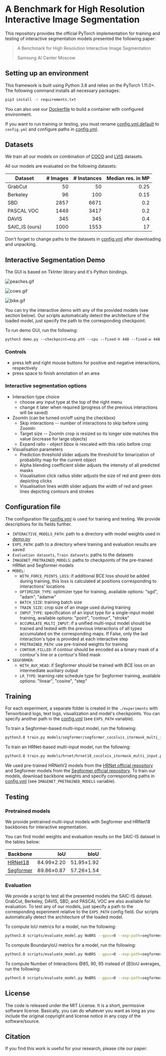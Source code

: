 # A Benchmark for High Resolution Interactive Image Segmentation
This repository provides the official PyTorch implementation for training and testing of interactive segmentation models presented the following paper:
> A Benchmark for High Resolution Interactive Image Segmentation
> 
> Samsung AI Center Moscow

## Setting up an environment
This framework is built using Python 3.8 and relies on the PyTorch 1.11.0+.
The following command installs all necessary packages:

```.bash
pip3 install -r requirements.txt
```

You can also use our [Dockerfile](./Dockerfile) to build a container with configured environment. 

If you want to run training or testing, you must rename [config.yml.default](./config.yml.default) to `config.yml` and configure paths in [config.yml](./config.yml).

## Datasets
We train all our models on combination of [COCO](http://cocodataset.org) and [LVIS](https://www.lvisdataset.org) datasets.

All our models are evaluated on the following datasets:

| **Dataset**    | **\# Images** | **\# Instances** | **Median res. in MP** |
|----------------|--------------:|-----------------:|----------------------:|
| GrabCut        |            50 |               50 |                  0.25 |
| Berkeley       |            96 |              100 |                  0.15 |
| SBD            |          2857 |             6671 |                   0.2 |
| PASCAL VOC     |          1449 |             3417 |                   0.2 |
| DAVIS          |           345 |              345 |                   0.4 |
| SAIC_IS (ours) |          1000 |             1553 |                    17 |

Don't forget to change paths to the datasets in [config.yml](./config.yml) after downloading and unpacking.

## Interactive Segmentation Demo
The GUI is based on TkInter library and it's Python bindings.

![peaches.gif](images/peaches.gif)

![cows.gif](images/cows.gif)

![bike.gif](images/bike.gif)

You can try the interactive demo with any of the provided models (see section below).
Our scripts automatically detect the architecture of the loaded model, just specify the path to the corresponding checkpoint.

To run demo GUI, run the following:
```
python3 demo.py --checkpoint=exp.pth --cpu --fixed-h 448 --fixed-w 448
```

### Controls
* press left and right mouse buttons for positive and negative interactions, respectively
* press space to finish annotation of an area 

### Interactive segmentation options
* Interaction type choice
    * choose any input type at the top of the right menu
    * change it later when required (progress of the previous interactions will be saved)
* ZoomIn (can be turned on/off using the checkbox)
    * Skip interactions -- number of interactions to skip before using ZoomIn
    * Target size -- ZoomIn crop is resized so its longer side matches this value (increase for large objects)
    * Expand ratio - object bbox is rescaled with this ratio before crop
* Visualisation parameters
    * Prediction threshold slider adjusts the threshold for binarization of probability map for the current object
    * Alpha blending coefficient slider adjusts the intensity of all predicted masks
    * Visualisation click radius slider adjusts the size of red and green dots depicting clicks
    * Visualisation lines width slider adjusts the width of red and green lines depicting contours and strokes

## Configuration file
The configuration file [config.yml](./config.yml) is used for training and testing.
We provide descriptions for its fields further.

* `INTERACTIVE_MODELS_PATH`: path to a directory with model weights used in [demo.py](./demo.py)
* `EXPS_PATH`: path to a directory where training and evaluation results are saved
* `Evaluation datasets`, `Train datasets`: paths to the datasets
* `IMAGENET_PRETRAINED_MODELS`: paths to checkpoints of the pre-trained HRNet and Segformer models
* `MODEL`:
  * `WITH_FORCE_POINTS_LOSS`: if additional BCE loss should be added during training, this loss is calculated at positions corresponding to interactions' locations
  * `OPTIMIZER_TYPE`: optimizer type for training, available options: "sgd", "adam", "adamw"
  * `BATCH_SIZE`: training batch size
  * `TRAIN_SIZE`: crop size of an image used during training
  * `INPUT_TYPE`: specification of an input type for a single-input model training, available options: "point", "contour", "stroke"
  * `ACCUMULATE_MULTI_INPUT`: if a unified multi-input model should be trained and tested with the previous interactions of all types accumulated on the corresponding maps.
    If False, only the last interaction's type is provided at each interactive step
  * `PRETRAINED_PATH`: use pre-trained weights for training
  * `CONTOUR_FILLED`: if contour should be encoded as a binary mask of a contour's line or a contour's filled mask
* `SEGFORMER`:
  * `WITH_AUX_HEAD`: if Segformer should be trained with BCE loss on an intermediate auxiliary output 
  * `LR_TYPE`: learning rate schedule type for Segformer training, available options: "linear", "cosine", "step"

## Training

For each experiment, a separate folder is created in the `./experiments` with Tensorboard logs, text logs, visualization and model's checkpoints.
You can specify another path in the [config.yml](./config.yml) (see `EXPS_PATH` variable).

To train a Segformer-based multi-input model, run the following:
```.bash
python3.8 train.py models/segformer/segformer_cocolvis_itermask_multi_input.py --gpus=0,1,2,3 --workers=8 --exp-name=exp 
```

To train an HRNet-based multi-input model, run the following:
```.bash
python3.8 train.py models/hrnet/hrnet18_cocolvis_itermask_multi_input.py --gpus=0,1 --workers=8 --exp-name=exp 
```

We used pre-trained HRNetV2 models from the [HRNet official repository](https://github.com/HRNet/HRNet-Image-Classification)
and Segformer models from the [Segformer official repository](https://github.com/NVlabs/SegFormer).
To train our models, download backbone weights and specify corresponding paths in [config.yml](./config.yml) (see `IMAGENET_PRETRAINED_MODELS` variable).

## Testing

### Pretrained models
We provide pretrained multi-input models with Segformer and HRNet18 backbones for interactive segmentation.

You can find model weights and evaluation results on the SAIC-IS dataset in the tables below:

|      **Backbone**      |    **IoU**     |    **bIoU**    |
|------------------------|---------------:|---------------:|
| [HRNet18][hrnet18]     | 84.99$\pm$2.20 | 51.95$\pm$1.92 |
| [Segformer][segformer] | 89.86$\pm$0.87 | 57.26$\pm$1.54 |
[segformer]: todo
[hrnet18]: todo

### Evaluation
We provide a script to test all the presented models the SAIC-IS dataset.
GrabCut, Berkeley, DAVIS, SBD, and PASCAL VOC are also available for evaluation.
To test any of our models, just specify a path to the corresponding experiment relative to the `EXPS_PATH` config field.
Our scripts automatically detect the architecture of the loaded model.

To compute IoU metrics for a model, run the following:
```.bash
python3.8 scripts/evaluate_model.py NoBRS --gpus=0 --exp-path=segformer/cocolvis_segformer/000_exp:last --datasets=SAIC_IS --fixed-h=448 --fixed-w=448 --max-size=1000
```

To compute BoundaryIoU metrics for a model, run the following:
```.bash
python3.8 scripts/evaluate_model.py NoBRS --gpus=0 --exp-path=segformer/cocolvis_segformer/000_exp:last --datasets=SAIC_IS --fixed-h=448 --fixed-w=448 --max-size=1000 --boundary-iou
```

To compute Number of Interactions @85, 90, 95 instead of [B]IoU averages, run the following:
```.bash
python3.8 scripts/evaluate_model.py NoBRS --gpus=0 --exp-path=segformer/cocolvis_segformer/000_exp:last --datasets=GrabCut,Berkeley,DAVIS,SBD,PascalVOC,SAIC_IS --fixed-h=448 --fixed-w=448 --max-size=1000 [--boundary-iou] --noi
```

## License
The code is released under the MIT License.
It is a short, permissive software license.
Basically, you can do whatever you want as long as you include the original copyright and license notice in any copy of the software/source.

## Citation
If you find this work is useful for your research, please cite our paper:
